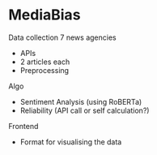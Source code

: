 # MediaBias

Data collection
7 news agencies
- APIs
- 2 articles each
- Preprocessing

Algo
- Sentiment Analysis (using RoBERTa)
- Reliability (API call or self calculation?)

Frontend
- Format for visualising the data